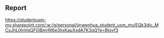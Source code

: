 ## Report

https://studentusm-my.sharepoint.com/:w:/g/personal/jinwenhua_student_usm_my/EQk3dic_MCxJhLiXnVqQF0IBmrRI6e3IixKauXxdA7K3qQ?e=BIovf3